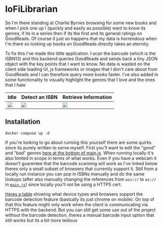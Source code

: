 # loFiLibrarian

So I'm there standing at Charlie Byrnes browsing for some new books and when I pick one up I (quickly and easily as possible) want to know its genres, if its in a series then if its the first and its general ratings on GoodReads. Of course it just so happens that my data is horrendous when I'm there so looking up books on GoodReads directly takes an eternity. 

To fix this I've made this little application. I scan the barcode (which is the ISBN13) and this backend queries GoodReads and sends back a tiny JSON object with the key points that I want to know. No data is wasted on the client side loading UI, js frameworks or images that I don't care about from GoodReads and I can therefore query more books faster. I've also added in some functionality to visually highlight the genres that I love and the ones that I hate

| Idle   | Detect an ISBN | Retrieve Information |  
| ----------- | ----------- | ----------- |
| ![](https://i.imgur.com/7FSbi0t.png)     | ![](https://i.imgur.com/IrPybVU.png)  |  ![](https://i.imgur.com/kPByKMB.png)  

## Installation

`docker compose up -d`

If you're looking to go about running this yourself there are some quirks since its purely written to serve myself. First you'll want to edit the "good" and "bad" genres [here at the bottom of main.js](https://github.com/IamCathal/loFiLibrarian/blob/master/static/javascript/main.js#L187-L198). When running locally it's also limited in scope in terms of what works. Even if you have a webcam it doesn't guarentee that the barcode scanning will work as I've linked below theres only a small subset of browsers that currently support it. Still from a locally run instance you can pop in ISBNs manually and do the same lookups (after also manually changing the references from `wss://` to `ws://` in [`main.js`](https://github.com/IamCathal/loFiLibrarian/blob/master/static/javascript/main.js)) since locally you'll not be using a HTTPS cert.

[Heres a table](https://developer.mozilla.org/en-US/docs/Web/API/Barcode_Detection_API#browser_compatibility) showing what device types and browsers support the barcode detection feature (basically its just chrome on mobile). On top of that this feature might only work when the client is communicating via HTTPS with the backend. But you can still get some use out of the project without the barcode detection, theres a manual barcode input option that still works but its a bit more tedious